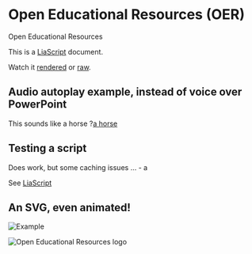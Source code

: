 # Open Educational Resources (OER)
Open Educational Resources

This is a [LiaScript](https://github.com/LiaScript/) document.

Watch it <a href="https://liascript.github.io/course/?https://raw.githubusercontent.com/ronaldcornet/openeducationalresources/main/README.md" target="_blank">rendered</a> or <a href="https://raw.githubusercontent.com/ronaldcornet/openeducationalresources/main/README.md" target="_blank">raw</a>.

## Audio autoplay example, instead of voice over PowerPoint

This sounds like a horse
?[a horse](https://www.w3schools.com/html/horse.mp3 "hear a horse")<!--
autoplay="true"
muted="true"
-->

## Testing a script

Does work, but some caching issues ... - a

See [LiaScript ](https://github.com/LiaScript/docs/blob/master/README.md)

<script run-once>
setTimeout(function(){
  send.lia("I am ready!")
}, 3000)

"waiting for 3 seconds"
</script>

<script run-once>
function counter(i) {
  if (i > 0) {
    send.output("HTML: <h"+i+" style='display: inline-block'>hallo " + i +"</h"+i+">")
    setTimeout(() => counter(i-1), 1000)
  } else {
    send.stop()
  }
}

counter(6)

send.wait() // or "LIA: wait"
</script>

## An SVG, even animated!
![Example](https://dev.w3.org/SVG/tools/svgweb/samples/svg-files/anim3.svg)

![Open Educational Resources logo](https://upload.wikimedia.org/wikipedia/commons/2/20/Global_Open_Educational_Resources_Logo.svg)
